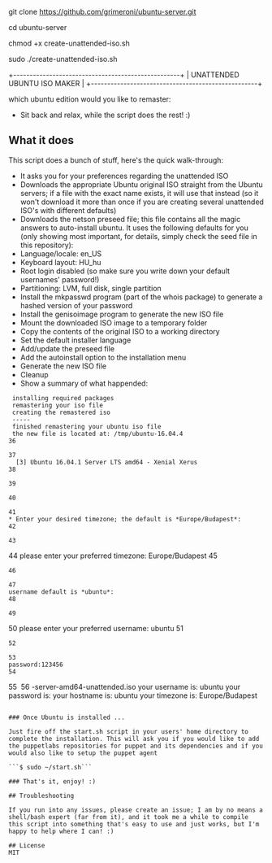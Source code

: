 


 git clone https://github.com/grimeroni/ubuntu-server.git
 
cd ubuntu-server

chmod +x create-unattended-iso.sh

sudo ./create-unattended-iso.sh









 +---------------------------------------------------+
 |            UNATTENDED UBUNTU ISO MAKER            |
 +---------------------------------------------------+

 which ubuntu edition would you like to remaster:

* Sit back and relax, while the script does the rest! :)

## What it does

This script does a bunch of stuff, here's the quick walk-through:

* It asks you for your preferences regarding the unattended ISO
* Downloads the appropriate Ubuntu original ISO straight from the Ubuntu servers; if a file with the exact name exists, it will use that instead (so it won't download it more than once if you are creating several unattended ISO's with different defaults)
* Downloads the netson preseed file; this file contains all the magic answers to auto-install ubuntu. It uses the following defaults for you (only showing most important, for details, simply check the seed file in this repository):
 * Language/locale: en_US
 * Keyboard layout: HU_hu
 * Root login disabled (so make sure you write down your default usernames' password!)
 * Partitioning: LVM, full disk, single partition
* Install the mkpasswd program (part of the whois package) to generate a hashed version of your password
* Install the genisoimage program to generate the new ISO file
* Mount the downloaded ISO image to a temporary folder
* Copy the contents of the original ISO to a working directory
* Set the default installer language
* Add/update the preseed file
* Add the autoinstall option to the installation menu
* Generate the new ISO file
* Cleanup
* Show a summary of what happended:

```  
 installing required packages
 remastering your iso file
 creating the remastered iso
 -----
 finished remastering your ubuntu iso file
 the new file is located at: /tmp/ubuntu-16.04.4​
36
  
37
  [3] Ubuntu 16.04.1 Server LTS amd64 - Xenial Xerus
38
​
39
 
40
​
41
* Enter your desired timezone; the default is *Europe/Budapest*:
42
​
43
```
44
 please enter your preferred timezone: Europe/Budapest
45
```
46
​
47
username default is *ubuntu*:
48
​
49
```
50
 please enter your preferred username: ubuntu
51
```
52
​
53
password:123456
54
```
55
​
56
-server-amd64-unattended.iso
 your username is: ubuntu
 your password is: 
 your hostname is: ubuntu
 your timezone is: Europe/Budapest
```

### Once Ubuntu is installed ...

Just fire off the start.sh script in your users' home directory to complete the installation. This will ask you if you would like to add the puppetlabs repositories for puppet and its dependencies and if you would also like to setup the puppet agent

```$ sudo ~/start.sh``` 

### That's it, enjoy! :)

## Troubleshooting

If you run into any issues, please create an issue; I am by no means a shell/bash expert (far from it), and it took me a while to compile this script into something that's easy to use and just works, but I'm happy to help where I can! :)

## License
MIT
